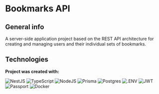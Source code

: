 # Bookmarks API

## General info

A server-side application project based on the REST API architecture for creating and managing users and their individual sets of bookmarks.

## Technologies

**Project was created with:**

![NestJS](https://img.shields.io/badge/nestjs-%23E0234E.svg?style=for-the-badge&logo=nestjs&logoColor=white) ![TypeScript](https://img.shields.io/badge/typescript-%23007ACC.svg?style=for-the-badge&logo=typescript&logoColor=white) ![NodeJS](https://img.shields.io/badge/node.js-6DA55F?style=for-the-badge&logo=node.js&logoColor=white) ![Prisma](https://img.shields.io/badge/Prisma-3982CE?style=for-the-badge&logo=Prisma&logoColor=white) ![Postgres](https://img.shields.io/badge/postgres-%23316192.svg?style=for-the-badge&logo=postgresql&logoColor=white) ![.ENV](https://img.shields.io/badge/.ENV-100000?style=for-the-badge&logo=.ENV&logoColor=000000&labelColor=ECD53F&color=ECD53F) ![JWT](https://img.shields.io/badge/JWT-black?style=for-the-badge&logo=JSON%20web%20tokens) ![Passport](https://img.shields.io/badge/PASSPORT-100000?style=for-the-badge&logo=Passport&logoColor=FFFFFF&labelColor=34E27A&color=34E27A) ![Docker](https://img.shields.io/badge/docker-%230db7ed.svg?style=for-the-badge&logo=docker&logoColor=white)
